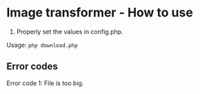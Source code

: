 # Image transformer - How to use

1) Properly set the values in config.php.


Usage: ```php download.php```


## Error codes
Error code 1: File is too big.
